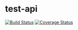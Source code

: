 # test-api

[![Build Status](https://semaphoreci.com/api/v1/rob0h/test-api/branches/master/shields_badge.svg)](https://semaphoreci.com/rob0h/test-api)
[![Coverage Status](https://coveralls.io/repos/github/Rob0h/test-api/badge.svg?branch=master)](https://coveralls.io/github/Rob0h/test-api?branch=master)
